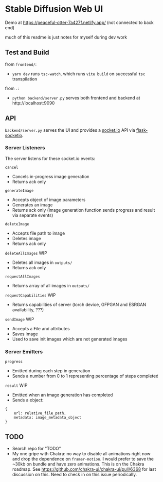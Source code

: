 # Stable Diffusion Web UI

Demo at https://peaceful-otter-7a427f.netlify.app/ (not connected to back end)

much of this readme is just notes for myself during dev work

## Test and Build

from `frontend/`:

-   `yarn dev` runs `tsc-watch`, which runs `vite build` on successful `tsc` transpilation

from `.`:

-   `python backend/server.py` serves both frontend and backend at http://localhost:9090

## API

`backend/server.py` serves the UI and provides a [socket.io](https://github.com/socketio/socket.io) API via [flask-socketio](https://github.com/miguelgrinberg/flask-socketio).

### Server Listeners

The server listens for these socket.io events:

`cancel`

-   Cancels in-progress image generation
-   Returns ack only

`generateImage`

-   Accepts object of image parameters
-   Generates an image
-   Returns ack only (image generation function sends progress and result via separate events)

`deleteImage`

-   Accepts file path to image
-   Deletes image
-   Returns ack only

`deleteAllImages` WIP

-   Deletes all images in `outputs/`
-   Returns ack only

`requestAllImages`

-   Returns array of all images in `outputs/`

`requestCapabilities` WIP

-   Returns capabilities of server (torch device, GFPGAN and ESRGAN availability, ???)

`sendImage` WIP

-   Accepts a File and attributes
-   Saves image
-   Used to save init images which are not generated images

### Server Emitters

`progress`

-   Emitted during each step in generation
-   Sends a number from 0 to 1 representing percentage of steps completed

`result` WIP

-   Emitted when an image generation has completed
-   Sends a object:

```
{
    url: relative_file_path,
    metadata: image_metadata_object
}
```

## TODO

-   Search repo for "TODO"
-   My one gripe with Chakra: no way to disable all animations right now and drop the dependence on `framer-motion`. I would prefer to save the ~30kb on bundle and have zero animations. This is on the Chakra roadmap. See https://github.com/chakra-ui/chakra-ui/pull/6368 for last discussion on this. Need to check in on this issue periodically.
